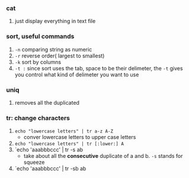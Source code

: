 ### cat
1) just display everything in text file

### sort, useful commands
1) `-n` comparing string as numeric 
2) `-r` reverse order( largest to smallest)
3) `-k` sort by columns
4) `-t :` since sort uses the tab, space to be their delimeter, the `-t` gives you control what kind of delimeter you want to use

### uniq
1) removes all the duplicated

### tr: change characters
1) `echo "lowercase letters" | tr a-z A-Z`
	- conver lowercase letters to upper case letters
2) `echo "lowercase letters" | tr [:lower:] A`
3) `echo 'aaabbbccc' | tr -s ab
	- take about all the **consecutive** duplicate of a and b. `-s` stands for squeeze
4) `echo 'aaabbbccc' | tr -sb ab

